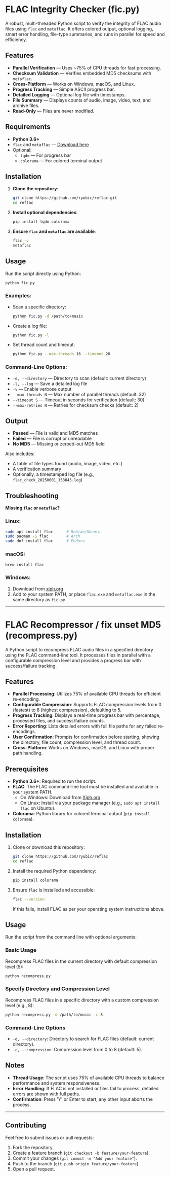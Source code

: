 # FLAC Integrity Checker (fic.py)

A robust, multi-threaded Python script to verify the integrity of FLAC audio files using `flac` and `metaflac`. It offers colored output, optional logging, smart error handling, file-type summaries, and runs in parallel for speed and efficiency.

## Features 

- **Parallel Verification** — Uses ~75% of CPU threads for fast processing.
- **Checksum Validation** — Verifies embedded MD5 checksums with `metaflac`.
- **Cross-Platform** — Works on Windows, macOS, and Linux.
- **Progress Tracking** — Simple ASCII progress bar.
- **Detailed Logging** — Optional log file with timestamps.
- **File Summary** — Displays counts of audio, image, video, text, and archive files.
- **Read-Only** — Files are never modified.

## Requirements

- **Python 3.6+**
- `flac` and `metaflac` — [Download here](https://xiph.org/flac/download.html)
- Optional:
  - `tqdm` — For progress bar
  - `colorama` — For colored terminal output

## Installation

1. **Clone the repository**:
   ```bash
   git clone https://github.com/ryubic/reflac.git
   cd reflac
   ```

2. **Install optional dependencies**:
   ```bash
   pip install tqdm colorama 
   ```

3. **Ensure `flac` and `metaflac` are available**:
   ```bash
   flac -v
   metaflac 
   ```

## Usage

Run the script directly using Python:

```bash
python fic.py
```

### Examples:

- Scan a specific directory:
  ```bash
  python fic.py -d /path/to/music
  ```

- Create a log file:
  ```bash
  python fic.py -l
  ```

- Set thread count and timeout:
  ```bash
  python fic.py --max-threads 16 --timeout 20
  ```

### Command-Line Options:

- `-d, --directory` — Directory to scan (default: current directory)
- `-l, --log` — Save a detailed log file
- `-v` — Enable verbose output
- `--max-threads N` — Max number of parallel threads (default: 32)
- `--timeout S` — Timeout in seconds for verification (default: 30)
- `--max-retries N` — Retries for checksum checks (default: 2)

## Output

- **Passed** — File is valid and MD5 matches
- **Failed** — File is corrupt or unreadable
- **No MD5** — Missing or zeroed-out MD5 field

Also includes:
- A table of file types found (audio, image, video, etc.)
- A verification summary
- Optionally, a timestamped log file (e.g., `flac_check_20250601_153045.log`)

## Troubleshooting

**Missing `flac` or `metaflac`?**

### Linux:
```bash
sudo apt install flac      # Debian/Ubuntu
sudo pacman -S flac        # Arch
sudo dnf install flac      # Fedora
```

### macOS:
```bash
brew install flac
```

### Windows:
1. Download from [xiph.org](https://xiph.org/flac/download.html)
2. Add to your system PATH, or place `flac.exe` and `metaflac.exe` in the same directory as `fic.py`

---

# FLAC Recompressor / fix unset MD5 (recompress.py)

A Python script to recompress FLAC audio files in a specified directory using the FLAC command-line tool. It processes files in parallel with a configurable compression level and provides a progress bar with success/failure tracking.

## Features

- **Parallel Processing**: Utilizes 75% of available CPU threads for efficient re-encoding.
- **Configurable Compression**: Supports FLAC compression levels from 0 (fastest) to 8 (highest compression), defaulting to 5.
- **Progress Tracking**: Displays a real-time progress bar with percentage, processed files, and success/failure counts.
- **Error Reporting**: Lists detailed errors with full file paths for any failed re-encodings.
- **User Confirmation**: Prompts for confirmation before starting, showing the directory, file count, compression level, and thread count.
- **Cross-Platform**: Works on Windows, macOS, and Linux with proper path handling.

## Prerequisites

- **Python 3.6+**: Required to run the script.
- **FLAC**: The FLAC command-line tool must be installed and available in your system PATH.
  - On Windows: Download from [Xiph.org](https://xiph.org/flac/download.html).
  - On Linux: Install via your package manager (e.g., `sudo apt install flac` on Ubuntu).
- **Colorama**: Python library for colored terminal output (`pip install colorama`).

## Installation

1. Clone or download this repository:
   ```bash
   git clone https://github.com/ryubic/reflac
   cd reflac
   ```
2. Install the required Python dependency:
   ```bash
   pip install colorama
   ```
3. Ensure `flac` is installed and accessible:
   ```bash
   flac --version
   ```
   If this fails, install FLAC as per your operating system instructions above.

## Usage

Run the script from the command line with optional arguments:

### Basic Usage
Recompress FLAC files in the current directory with default compression level (5):
```bash
python recompress.py
```

### Specify Directory and Compression Level
Recompress FLAC files in a specific directory with a custom compression level (e.g., 8):
```bash
python recompress.py -d /path/to/music -c 8
```

### Command-Line Options
- `-d, --directory`: Directory to search for FLAC files (default: current directory).
- `-c, --compression`: Compression level from 0 to 8 (default: 5).

## Notes

- **Thread Usage**: The script uses 75% of available CPU threads to balance performance and system responsiveness.
- **Error Handling**: If FLAC is not installed or files fail to process, detailed errors are shown with full paths.
- **Confirmation**: Press 'Y' or Enter to start; any other input aborts the process.

---

## Contributing

Feel free to submit issues or pull requests:
1. Fork the repository.
2. Create a feature branch (`git checkout -b feature/your-feature`).
3. Commit your changes (`git commit -m "Add your feature"`).
4. Push to the branch (`git push origin feature/your-feature`).
5. Open a pull request.
